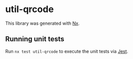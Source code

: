 # util-qrcode

This library was generated with [Nx](https://nx.dev).

## Running unit tests

Run `nx test util-qrcode` to execute the unit tests via [Jest](https://jestjs.io).
